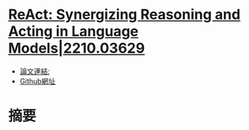 # [ReAct: Synergizing Reasoning and Acting in Language Models|2210.03629](https://arxiv.org/abs/2210.03629)
- [論文連結:]()
- [Github網址](https://react-lm.github.io/)
# 摘要
